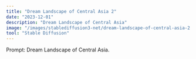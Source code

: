 ```yaml
---
title: "Dream Landscape of Central Asia 2"
date: "2023-12-01"
description: "Dream Landscape of Central Asia"
image: "/images/stablediffusion3-net/dream-landscape-of-central-asia-2.png"
tool: "Stable Diffusion"
---
```


Prompt: Dream Landscape of Central Asia.